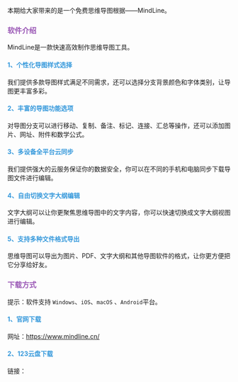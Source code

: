 本期给大家带来的是一个免费思维导图根据——MindLine。

### <font color="#9b59b6">软件介绍</font>

MindLine是一款快速高效制作思维导图工具。

#### <font color="#3498db">1、个性化导图样式选择</font>

我们提供多款导图样式满足不同需求，还可以选择分支背景颜色和字体类别，让导图更丰富多彩。

#### <font color="#3498db">2、丰富的导图功能选项</font>

对导图分支可以进行移动、复制、备注、标记、连接、汇总等操作，还可以添加图片、网址、附件和数学公式。

#### <font color="#3498db">3、多设备全平台云同步</font>

我们提供强大的云服务保证你的数据安全，你可以在不同的手机和电脑同步下载导图文件进行编辑。

#### <font color="#3498db">4、自由切换文字大纲编辑</font>

文字大纲可以让你更聚焦思维导图中的文字内容，你可以快速切换成文字大纲视图进行编辑。

#### <font color="#3498db">5、支持多种文件格式导出</font>

思维导图可以导出为图片、PDF、文字大纲和其他导图软件的格式，让你更方便把它分享给好友。

### <font color="#9b59b6">下载方式</font>

提示：软件支持 `Windows`、`iOS`、`macOS` 、`Android`平台。

#### <font color="#3498db">1、官网下载</font>

网址：https://www.mindline.cn/

#### <font color="#3498db">2、123云盘下载</font>

链接：